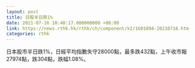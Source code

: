 ```yaml
---
layout: post
title: 日股半日跌1%
date: 2021-07-16 10:48:17.000000000 +08:00
link: https://news.rthk.hk/rthk/ch/component/k2/1601094-20210716.htm
categories: rthk
---
```


日本股市半日跌1%，日經平均指數失守28000點，最多跌432點，上午收市報27974點，跌304點，跌幅1.08%。
